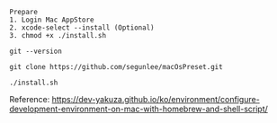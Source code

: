 ```
Prepare 
1. Login Mac AppStore
2. xcode-select --install (Optional)
3. chmod +x ./install.sh

```

```
git --version
```

```
git clone https://github.com/segunlee/macOsPreset.git
```

```
./install.sh
```



Reference: https://dev-yakuza.github.io/ko/environment/configure-development-environment-on-mac-with-homebrew-and-shell-script/


